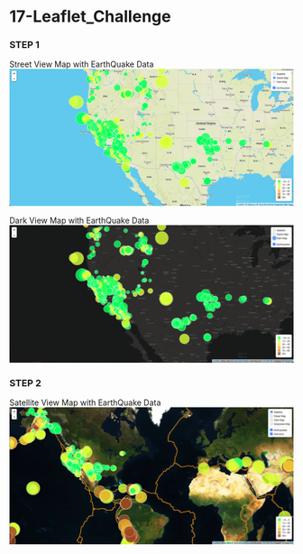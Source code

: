 # 17-Leaflet_Challenge

### STEP 1
Street View Map with EarthQuake Data
![step-1-street](Images/Step1Street.png)

Dark View Map with EarthQuake Data
![step-1-dark](Images/Step1Dark.png)

### STEP 2
Satellite View Map with EarthQuake Data
![step-2-dark](Images/Step2Sat.png)